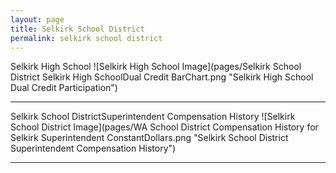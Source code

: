 ```yaml
---
layout: page
title: Selkirk School District
permalink: selkirk school district
---
```



Selkirk High School
![Selkirk High School Image](pages/Selkirk School District Selkirk High SchoolDual Credit BarChart.png "Selkirk High School Dual Credit Participation")

___

Selkirk School DistrictSuperintendent Compensation History
![Selkirk School District Image](pages/WA School District Compensation History for Selkirk Superintendent ConstantDollars.png "Selkirk School District Superintendent Compensation History")

___

